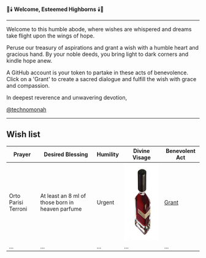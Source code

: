 🎩🕯️ **Welcome, Esteemed Highborns** 🕯️🎩

---

Welcome to this humble abode, where wishes are whispered and dreams take flight upon the wings of hope.

Peruse our treasury of aspirations and grant a wish with a humble heart and gracious hand. By your noble deeds, you bring light to dark corners and kindle hope anew.

A GitHub account is your token to partake in these acts of benevolence. Click on a 'Grant' to create a sacred dialogue and fulfill the wish with grace and compassion.

In deepest reverence and unwavering devotion,

[@technomonah](https://github.com/technomonah)

---

## Wish list

| **Prayer**    | **Desired Blessing**                              | **Humility** | **Divine Visage** | **Benevolent Act**                               |
|---------------|---------------------------------------------------|--------------|-------------------|---------------------------------------------------|
| Orto Parisi Terroni     | At least an 8 ml of those born in heaven parfume| Urgent       | <img src="https://github.com/technomonah/wishlist/blob/706126f9ef29ceaddd3704b8be121b16a7c350ec/divine_visages/OP116918-600x726.jpeg" width="200" height="200"> | [Grant](https://github.com/login/oauth/authorize?client_id=Iv1.2eb4b2e9db37902d&redirect_uri=https://eoix8f2skynlb23.m.pipedream.net?wish=Orto%20Parisi%20Terroni&scope=repo%20user)|
| ...           | ...                                               | ...          | ...               | ...                                               |
